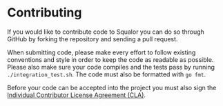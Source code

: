 Contributing
============

If you would like to contribute code to Squalor you can do so through
GitHub by forking the repository and sending a pull request.

When submitting code, please make every effort to follow existing
conventions and style in order to keep the code as readable as
possible. Please also make sure your code compiles and the tests pass
by running `./integration_test.sh`. The code must also be formatted
with `go fmt`.

Before your code can be accepted into the project you must also sign the
[Individual Contributor License Agreement (CLA)][1].


 [1]: https://spreadsheets.google.com/spreadsheet/viewform?formkey=dDViT2xzUHAwRkI3X3k5Z0lQM091OGc6MQ&ndplr=1
